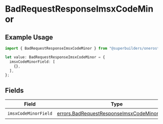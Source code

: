 # BadRequestResponseImsxCodeMinor

## Example Usage

```typescript
import { BadRequestResponseImsxCodeMinor } from "@superbuilders/oneroster/models/errors";

let value: BadRequestResponseImsxCodeMinor = {
  imsxCodeMinorField: [
    {},
  ],
};
```

## Fields

| Field                                                                                                          | Type                                                                                                           | Required                                                                                                       | Description                                                                                                    |
| -------------------------------------------------------------------------------------------------------------- | -------------------------------------------------------------------------------------------------------------- | -------------------------------------------------------------------------------------------------------------- | -------------------------------------------------------------------------------------------------------------- |
| `imsxCodeMinorField`                                                                                           | [errors.BadRequestResponseImsxCodeMinorField1](../../models/errors/badrequestresponseimsxcodeminorfield1.md)[] | :heavy_check_mark:                                                                                             | N/A                                                                                                            |